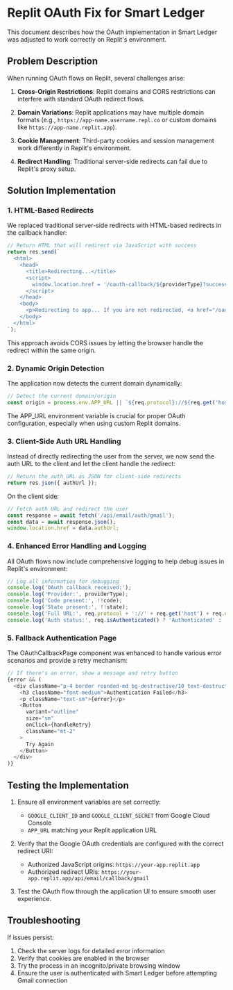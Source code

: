 # Replit OAuth Fix for Smart Ledger

This document describes how the OAuth implementation in Smart Ledger was adjusted to work correctly on Replit's environment.

## Problem Description

When running OAuth flows on Replit, several challenges arise:

1. **Cross-Origin Restrictions**: Replit domains and CORS restrictions can interfere with standard OAuth redirect flows.

2. **Domain Variations**: Replit applications may have multiple domain formats (e.g., `https://app-name.username.repl.co` or custom domains like `https://app-name.replit.app`).

3. **Cookie Management**: Third-party cookies and session management work differently in Replit's environment.

4. **Redirect Handling**: Traditional server-side redirects can fail due to Replit's proxy setup.

## Solution Implementation

### 1. HTML-Based Redirects

We replaced traditional server-side redirects with HTML-based redirects in the callback handler:

```javascript
// Return HTML that will redirect via JavaScript with success
return res.send(`
  <html>
    <head>
      <title>Redirecting...</title>
      <script>
        window.location.href = '/oauth-callback/${providerType}?success=true&providerId=${provider.id}';
      </script>
    </head>
    <body>
      <p>Redirecting to app... If you are not redirected, <a href="/oauth-callback/${providerType}?success=true&providerId=${provider.id}">click here</a>.</p>
    </body>
  </html>
`);
```

This approach avoids CORS issues by letting the browser handle the redirect within the same origin.

### 2. Dynamic Origin Detection

The application now detects the current domain dynamically:

```javascript
// Detect the current domain/origin
const origin = process.env.APP_URL || `${req.protocol}://${req.get('host')}`;
```

The APP_URL environment variable is crucial for proper OAuth configuration, especially when using custom Replit domains.

### 3. Client-Side Auth URL Handling

Instead of directly redirecting the user from the server, we now send the auth URL to the client and let the client handle the redirect:

```javascript
// Return the auth URL as JSON for client-side redirects
return res.json({ authUrl });
```

On the client side:

```javascript
// Fetch auth URL and redirect the user
const response = await fetch('/api/email/auth/gmail');
const data = await response.json();
window.location.href = data.authUrl;
```

### 4. Enhanced Error Handling and Logging

All OAuth flows now include comprehensive logging to help debug issues in Replit's environment:

```javascript
// Log all information for debugging
console.log('OAuth callback received:');
console.log('Provider:', providerType);
console.log('Code present:', !!code);
console.log('State present:', !!state);
console.log('Full URL:', req.protocol + '://' + req.get('host') + req.originalUrl);
console.log('Auth status:', req.isAuthenticated() ? 'Authenticated' : 'Not authenticated');
```

### 5. Fallback Authentication Page

The OAuthCallbackPage component was enhanced to handle various error scenarios and provide a retry mechanism:

```javascript
// If there's an error, show a message and retry button
{error && (
  <div className="p-4 border rounded-md bg-destructive/10 text-destructive">
    <h3 className="font-medium">Authentication Failed</h3>
    <p className="text-sm">{error}</p>
    <Button 
      variant="outline" 
      size="sm"
      onClick={handleRetry} 
      className="mt-2"
    >
      Try Again
    </Button>
  </div>
)}
```

## Testing the Implementation

1. Ensure all environment variables are set correctly:
   - `GOOGLE_CLIENT_ID` and `GOOGLE_CLIENT_SECRET` from Google Cloud Console
   - `APP_URL` matching your Replit application URL

2. Verify that the Google OAuth credentials are configured with the correct redirect URI:
   - Authorized JavaScript origins: `https://your-app.replit.app`
   - Authorized redirect URIs: `https://your-app.replit.app/api/email/callback/gmail`

3. Test the OAuth flow through the application UI to ensure smooth user experience.

## Troubleshooting

If issues persist:

1. Check the server logs for detailed error information
2. Verify that cookies are enabled in the browser
3. Try the process in an incognito/private browsing window
4. Ensure the user is authenticated with Smart Ledger before attempting Gmail connection